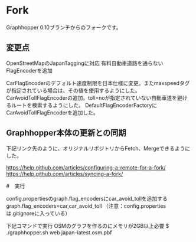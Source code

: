 # Fork
Graphhopper 0.10ブランチからのフォークです。

## 変更点

OpenStreetMapのJapanTaggingに対応
有料自動車道路を通らないFlagEncoderを追加

CarFlagEncoderのデフォルト速度制限を日本仕様に変更。またmaxspeedタグが指定されている場合は、その値を使用するようにした。
CarAvoidTollFlagEncoderの追加。toll=noが指定されていない自動車道を避けるルートを検索するようにした。
DefaultFlagEncoderFactoryにCarAvoidTollFlagEncoderを追加した。

## Graphhopper本体の更新との同期

下記リンク先のように、オリジナルリポジトリからFetch、Mergeできるようにした。

https://help.github.com/articles/configuring-a-remote-for-a-fork/
https://help.github.com/articles/syncing-a-fork/

#　実行

config.propertiesのgraph.flag_encodersにcar_avoid_tollを追加する
graph.flag_encoders=car,car_avoid_toll
（注意：config.propertiesは.gitignoreに入っている）

下記コマンドで実行
OSMのグラフを作るのにメモリが2GB以上必要
$ ./graphhopper.sh web japan-latest.osm.pbf